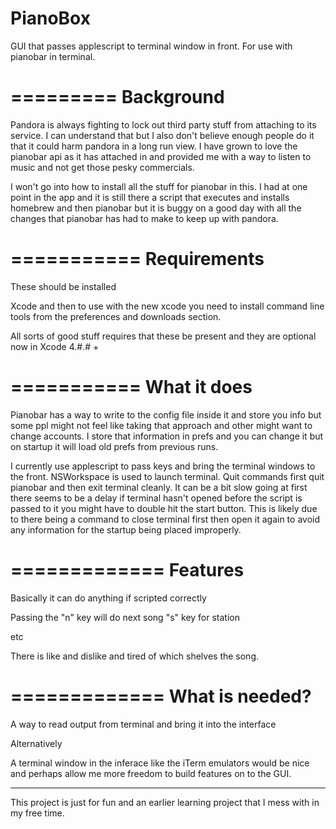 PianoBox
========

GUI that passes applescript to terminal window in front. For use with pianobar in terminal.

=========
Background
=========

Pandora is always fighting to lock out third party stuff from attaching to its service. I can understand that but I also don't believe enough people do it that it could harm pandora in a long run view. I have grown to love the pianobar api as it has attached in and provided me with a way to listen to music and not get those pesky commercials. 

I won't go into how to install all the stuff for pianobar in this.
I had at one point in the app and it is still there a script that executes and installs homebrew and then pianobar but it is buggy on a good day with all the changes that pianobar has had to make to keep up with pandora.

===========
Requirements
===========

These should be installed

Xcode
and then to use with the new xcode you need to install command line tools from the preferences and downloads section. 

All sorts of good stuff requires that these be present and they are optional now in Xcode 4.#.# +

===========
What it does
===========

Pianobar has a way to write to the config file inside it and store you info but some ppl might not feel like taking that approach and other might want to change accounts. I store that information in prefs and you can change it but on startup it will load old prefs from previous runs.

I currently use applescript to pass keys and bring the terminal windows to the front. NSWorkspace is used to launch terminal. Quit commands first quit pianobar and then exit terminal cleanly. It can be a bit slow going at first there seems to be a delay if terminal hasn't opened before the script is passed to it you might have to double hit the start button. This is likely due to there being a command to close terminal first then open it again to avoid any information for the startup being placed improperly.

=============
Features
=============
Basically it can do anything if scripted correctly 

Passing the "n" key will do next song
"s" key for station

etc

There is like and dislike and tired of which shelves the song.

=============
What is needed?
=============

A way to read output from terminal and bring it into the interface

Alternatively 

A terminal window in the inferace like the iTerm emulators would be nice and perhaps allow me more freedom to build features on to the GUI.

-------------
This project is just for fun and an earlier learning project that I mess with in my free time.

